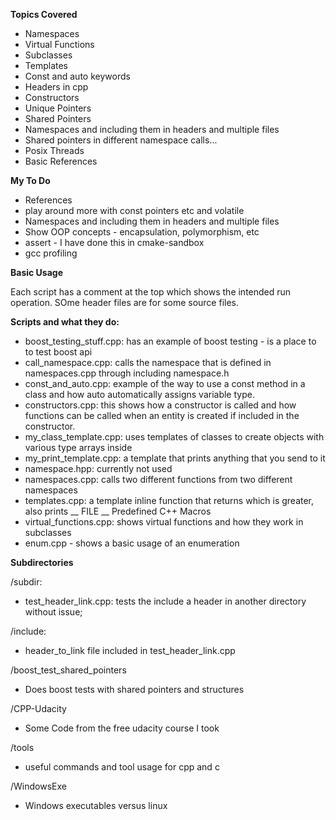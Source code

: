 **Topics Covered**

- Namespaces
- Virtual Functions
- Subclasses
- Templates
- Const and auto keywords
- Headers in  cpp
- Constructors
- Unique Pointers
- Shared  Pointers
- Namespaces and including them in headers and multiple files
- Shared pointers in different namespace calls... 
- Posix Threads
- Basic References

**My To Do**

- References
- play around more with const pointers etc and volatile
- Namespaces and including them in headers and multiple files
- Show OOP concepts - encapsulation, polymorphism, etc
- assert - I have done this in cmake-sandbox
- gcc profiling

**Basic Usage**

Each script has a comment at the top which shows the intended run operation. SOme header files are for some source files. 

**Scripts  and what they do:**

- boost_testing_stuff.cpp: has an example of boost testing - is a place to to test boost api
- call_namespace.cpp: calls the namespace that is defined in namespaces.cpp through including namespace.h
- const_and_auto.cpp: example of the way to use a const method in a class and how auto automatically assigns variable type.
- constructors.cpp: this shows how a constructor is called and how functions can be called when an entity is created if included in the constructor.
- my_class_template.cpp: uses templates of classes to create objects with various type arrays inside
- my_print_template.cpp: a template that prints anything that you send to it
- namespace.hpp: currently not used
- namespaces.cpp: calls two different functions from two different namespaces
- templates.cpp: a template inline function that returns which is greater, also prints __ FILE __ Predefined C++ Macros
- virtual_functions.cpp: shows virtual functions and how they work in subclasses
- enum.cpp - shows a basic usage of an enumeration

**Subdirectories**

/subdir: 

- test_header_link.cpp: tests the include a header in another directory without issue;

/include:

- header_to_link file included in test_header_link.cpp 

/boost_test_shared_pointers

- Does boost tests with shared pointers and structures

/CPP-Udacity

- Some Code from the free udacity course I took

/tools 

- useful commands and tool usage for cpp and c

/WindowsExe

- Windows executables versus linux

